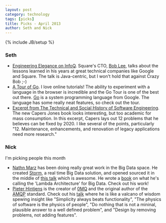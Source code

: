 ```yaml
---
layout: post
category: technology
tags: [picks]
title: Picks - April 2013
author: Seth and Nick
---
```

{% include JB/setup %}

### Seth
 - [Engineering Elegance on InfoQ](http://www.infoq.com/presentations/Square). Square's CTO, [Bob Lee](http://blog.crazybob.org/), talks about the lessons learned in his years at great technical companies like Google and Square. The talk is Java-centric, but I won't hold that against Crazy Bob ;-)
 - [A Tour of Go](http://tour.golang.org/). I love online tutorials! The ability to experiment with a language in the browser is incredible and the Go Tour is one of the best out there. [Go](http://en.wikipedia.org/wiki/Go_(programming_language)) is a system programming language from Google. The language has some really neat features, so check out the tour.
 - [Excerpt from The Technical and Social History of Software Engineering](http://www.itmpi.org/Portals/10/PDF/Capers-2019.pdf). The new Capers Jones book looks interesting, but too academic for mass consumption. In this excerpt, Capers lays out 12 problems that he believes can be fixed by 2020. I like several of the points, particularly "12. Maintenance, enhancements, and renovation of legacy applications need more research."

### Nick
I'm picking people this month
- [Nathn Marz](http://nathanmarz.com/) has been doing really great work in the Big Data space. He created [Storm](https://github.com/nathanmarz/storm), a real time Big Data solution, and opened sourced it in the middle of [this talk](http://www.infoq.com/presentations/Storm) which is awesome. He wrote a [book](http://www.manning.com/marz/) on what he's calling the 'Lambda Architecture' for Big Data. Check out his work!
- [Pieter Hintjens](http://en.wikipedia.org/wiki/Pieter_Hintjens) is the creator of [0MQ](http://www.zeromq.org/) and the original author of the [AMQP](http://en.wikipedia.org/wiki/Advanced_Message_Queuing_Protocol) standard. Check out his [talk](http://www.infoq.com/presentations/Architecture-Scale-ZeroMQ) where he is like a valcano of wisdom spewing insight like "Simplicity always beats functionality", "The physics of software is the physics of people", "Do nothing that is not a mininal, plausible answer to a well defined problem", and "Design by removing problems, not adding features". 


